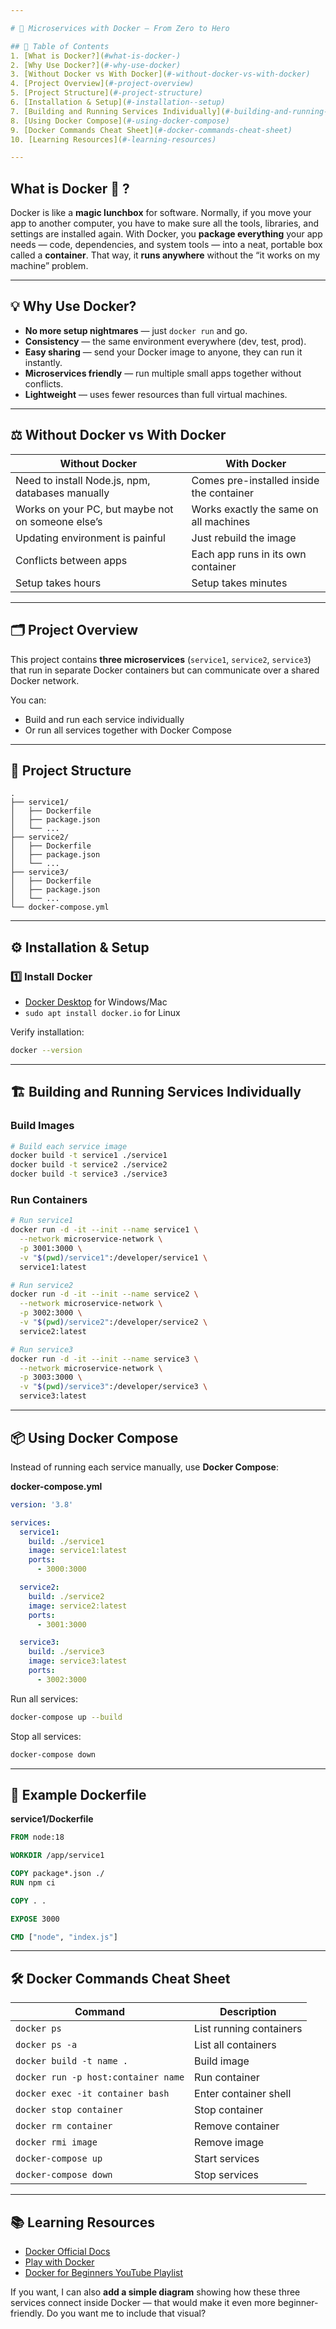 ```yaml
---

# 🚀 Microservices with Docker — From Zero to Hero

## 📖 Table of Contents
1. [What is Docker?](#what-is-docker-)
2. [Why Use Docker?](#-why-use-docker)
3. [Without Docker vs With Docker](#-without-docker-vs-with-docker)
4. [Project Overview](#-project-overview)
5. [Project Structure](#-project-structure)
6. [Installation & Setup](#-installation--setup)
7. [Building and Running Services Individually](#-building-and-running-services-individually)
8. [Using Docker Compose](#-using-docker-compose)
9. [Docker Commands Cheat Sheet](#-docker-commands-cheat-sheet)
10. [Learning Resources](#-learning-resources)

---
```


##  What is Docker 🐳 ?

Docker is like a **magic lunchbox** for software.
Normally, if you move your app to another computer, you have to make sure all the tools, libraries, and settings are installed again.
With Docker, you **package everything** your app needs — code, dependencies, and system tools — into a neat, portable box called a **container**.
That way, it **runs anywhere** without the “it works on my machine” problem.

---

## 💡 Why Use Docker?

* **No more setup nightmares** — just `docker run` and go.
* **Consistency** — the same environment everywhere (dev, test, prod).
* **Easy sharing** — send your Docker image to anyone, they can run it instantly.
* **Microservices friendly** — run multiple small apps together without conflicts.
* **Lightweight** — uses fewer resources than full virtual machines.

---

## ⚖ Without Docker vs With Docker

| Without Docker                                    | With Docker                              |
| ------------------------------------------------- | ---------------------------------------- |
| Need to install Node.js, npm, databases manually  | Comes pre-installed inside the container |
| Works on your PC, but maybe not on someone else’s | Works exactly the same on all machines   |
| Updating environment is painful                   | Just rebuild the image                   |
| Conflicts between apps                            | Each app runs in its own container       |
| Setup takes hours                                 | Setup takes minutes                      |

---

## 🗂 Project Overview

This project contains **three microservices** (`service1`, `service2`, `service3`) that run in separate Docker containers but can communicate over a shared Docker network.

You can:

* Build and run each service individually
* Or run all services together with Docker Compose

---

## 📂 Project Structure

```
.
├── service1/
│   ├── Dockerfile
│   ├── package.json
│   └── ...
├── service2/
│   ├── Dockerfile
│   ├── package.json
│   └── ...
├── service3/
│   ├── Dockerfile
│   ├── package.json
│   └── ...
└── docker-compose.yml
```

---

## ⚙ Installation & Setup

### 1️⃣ Install Docker

* [Docker Desktop](https://www.docker.com/products/docker-desktop/) for Windows/Mac
* `sudo apt install docker.io` for Linux

Verify installation:

```bash
docker --version
```

---

## 🏗 Building and Running Services Individually

### Build Images

```bash
# Build each service image
docker build -t service1 ./service1
docker build -t service2 ./service2
docker build -t service3 ./service3
```

### Run Containers

```bash
# Run service1
docker run -d -it --init --name service1 \
  --network microservice-network \
  -p 3001:3000 \
  -v "$(pwd)/service1":/developer/service1 \
  service1:latest

# Run service2
docker run -d -it --init --name service2 \
  --network microservice-network \
  -p 3002:3000 \
  -v "$(pwd)/service2":/developer/service2 \
  service2:latest

# Run service3
docker run -d -it --init --name service3 \
  --network microservice-network \
  -p 3003:3000 \
  -v "$(pwd)/service3":/developer/service3 \
  service3:latest
```

---

## 📦 Using Docker Compose

Instead of running each service manually, use **Docker Compose**:

**docker-compose.yml**

```yaml
version: '3.8'

services:
  service1:
    build: ./service1
    image: service1:latest
    ports:
      - 3000:3000

  service2:
    build: ./service2
    image: service2:latest
    ports:
      - 3001:3000

  service3:
    build: ./service3
    image: service3:latest
    ports:
      - 3002:3000
```

Run all services:

```bash
docker-compose up --build
```

Stop all services:

```bash
docker-compose down
```

---

## 📜 Example Dockerfile

**service1/Dockerfile**

```dockerfile
FROM node:18

WORKDIR /app/service1

COPY package*.json ./
RUN npm ci

COPY . .

EXPOSE 3000

CMD ["node", "index.js"]
```

---

## 🛠 Docker Commands Cheat Sheet

| Command                             | Description             |
| ----------------------------------- | ----------------------- |
| `docker ps`                         | List running containers |
| `docker ps -a`                      | List all containers     |
| `docker build -t name .`            | Build image             |
| `docker run -p host:container name` | Run container           |
| `docker exec -it container bash`    | Enter container shell   |
| `docker stop container`             | Stop container          |
| `docker rm container`               | Remove container        |
| `docker rmi image`                  | Remove image            |
| `docker-compose up`                 | Start services          |
| `docker-compose down`               | Stop services           |

---

## 📚 Learning Resources

* [Docker Official Docs](https://docs.docker.com/)
* [Play with Docker](https://labs.play-with-docker.com/)
* [Docker for Beginners YouTube Playlist](https://www.youtube.com/results?search_query=docker+for+beginners)


If you want, I can also **add a simple diagram** showing how these three services connect inside Docker — that would make it even more beginner-friendly.
Do you want me to include that visual?
